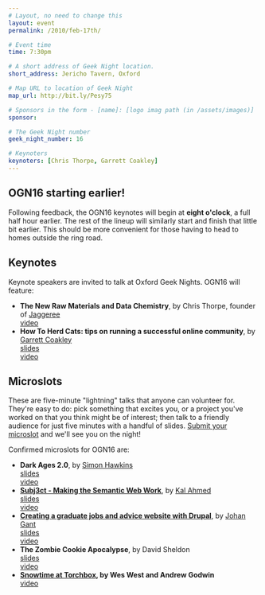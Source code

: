 ```yaml
---
# Layout, no need to change this
layout: event
permalink: /2010/feb-17th/

# Event time
time: 7:30pm

# A short address of Geek Night location. 
short_address: Jericho Tavern, Oxford

# Map URL to location of Geek Night
map_url: http://bit.ly/Pesy75

# Sponsors in the form - [name]: [logo imag path (in /assets/images)]
sponsor: 

# The Geek Night number
geek_night_number: 16

# Keynoters
keynoters: [Chris Thorpe, Garrett Coakley]
---
```

<h2>OGN16 starting earlier!</h2>

<p>Following feedback, the OGN16 keynotes will begin at <strong>eight o'clock</strong>, a full half hour earlier. The rest of the lineup will similarly start and finish that little bit earlier. This should be more convenient for those having to head to homes outside the ring road.</p>

<h2>Keynotes</h2>

<p>Keynote speakers are invited to talk at Oxford Geek Nights. OGN16 will feature:</p>

<ul>
<li><strong>The New Raw Materials and Data Chemistry</strong>, by Chris Thorpe, founder of <a href="http://blog.jaggeree.com/" >Jaggeree</a> <div class="downloads"><a href="http://ogn.s3.amazonaws.com/16-ChrisThorpe.mp4">video</a></div></li>
<li><strong>How To Herd Cats: tips on running a successful online community</strong>, by <a href="http://polytechnic.co.uk/" >Garrett Coakley</a> <div class="downloads"><a href="http://www.slideshare.net/garrettc/how-to-herd-cats-tips-on-running-a-successful-online-community-oxford-geek-night-16">slides</a></div> <div class="downloads"><a href="http://ogn.s3.amazonaws.com/16-GarrettCoakley.mp4">video</a></div></li>
</ul>

<h2>Microslots</h2>

<p>These are five-minute "lightning" talks that anyone can volunteer for. They're easy to do: pick something that excites you, or a project you've worked on that you think might be of interest; then talk to a friendly audience for just five minutes with a handful of slides. <a href="http://natbat.wufoo.com/forms/oxford-geek-night-microslot-proposal/" >Submit your microslot</a> and we'll see you on the night!</p>

<p>Confirmed microslots for OGN16 are:</p>

<ul>
<li><strong>Dark Ages 2.0</strong>, by <a href="http://simonmhawkins.com/" >Simon Hawkins</a> <div class="downloads"><a href="http://media.ogn.s3.amazonaws.com/microslot-SimonHawkins.ppt">slides</a></div> <div class="downloads"><a href="http://ogn.s3.amazonaws.com/16-SimonHawkins.mp4">video</a></div></li>
<li><strong><a href="http://subj3ct.com/" >Subj3ct - Making the Semantic Web Work</a></strong>, by <a href="http://www.techquila.com/blog" >Kal Ahmed</a> <div class="downloads"><a href="http://www.slideshare.net/NetworkedPlanet/subj3ct-oxford-geek-night">slides</a></div> <div class="downloads"><a href="http://ogn.s3.amazonaws.com/16-KalAhmed.mp4">video</a></div></li>
<li><strong><a href="http://targetjobs.co.uk/" >Creating a graduate jobs and advice website with Drupal</a></strong>, by <a href="http://groupgti.com/" >Johan Gant</a> <div class="downloads"><a href="http://media.ogn.s3.amazonaws.com/microslot-JohanGant.odp">slides</a></div> <div class="downloads"><a href="http://ogn.s3.amazonaws.com/16-JohanGant.mp4">video</a></div></li>
<li><strong>The Zombie Cookie Apocalypse</strong>, by David Sheldon <div class="downloads"><a href="http://media.ogn.s3.amazonaws.com/microslot-DavidSheldon.pdf">slides</a></div> <div class="downloads"><a href="http://ogn.s3.amazonaws.com/16-DavidSheldon.mp4">video</a></div></li>
<li><strong><a href="http://snow.torchbox.com/">Snowtime at Torchbox</a>, by Wes West and Andrew Godwin</strong> <div class="downloads"><a href="http://ogn.s3.amazonaws.com/16-WesWestAndAndrewGodwin.mp4">video</a></div></li>
</ul>
